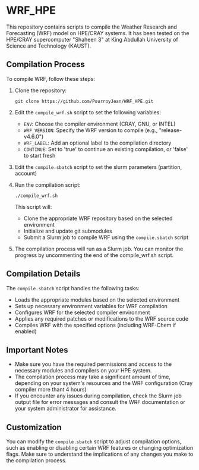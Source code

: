 # WRF_HPE

This repository contains scripts to compile the Weather Research and Forecasting (WRF) model on HPE/CRAY systems.
It has been tested on the HPE/CRAY supercomputer "Shaheen 3" at King Abdullah University of Science and Technology (KAUST).


## Compilation Process

To compile WRF, follow these steps:

1. Clone the repository:

   ```
   git clone https://github.com/PourroyJean/WRF_HPE.git
   ```

2. Edit the `compile_wrf.sh` script to set the following variables:

   - `ENV`: Choose the compiler environment (CRAY, GNU, or INTEL)
   - `WRF_VERSION`: Specify the WRF version to compile (e.g., "release-v4.6.0")
   - `WRF_LABEL`: Add an optional label to the compilation directory
   - `CONTINUE`: Set to 'true' to continue an existing compilation, or 'false' to start fresh
   
3. Edit the `compile.sbatch` script to set the slurm parameters (partition, account)
    

3. Run the compilation script:

   ```
   ./compile_wrf.sh
   ```

   This script will:
   - Clone the appropriate WRF repository based on the selected environment
   - Initialize and update git submodules
   - Submit a Slurm job to compile WRF using the `compile.sbatch` script

4. The compilation process will run as a Slurm job. You can monitor the progress by  uncommenting the end of the compile_wrf.sh script.


## Compilation Details

The `compile.sbatch` script handles the following tasks:

- Loads the appropriate modules based on the selected environment
- Sets up necessary environment variables for WRF compilation
- Configures WRF for the selected compiler environment
- Applies any required patches or modifications to the WRF source code
- Compiles WRF with the specified options (including WRF-Chem if enabled)

## Important Notes

- Make sure you have the required permissions and access to the necessary modules and compilers on your HPE system.
- The compilation process may take a significant amount of time, depending on your system's resources and the WRF configuration (Cray compiler more thant 4 hours)
- If you encounter any issues during compilation, check the Slurm job output file for error messages and consult the WRF documentation or your system administrator for assistance.

## Customization

You can modify the `compile.sbatch` script to adjust compilation options, such as enabling or disabling certain WRF features or changing optimization flags. Make sure to understand the implications of any changes you make to the compilation process.


